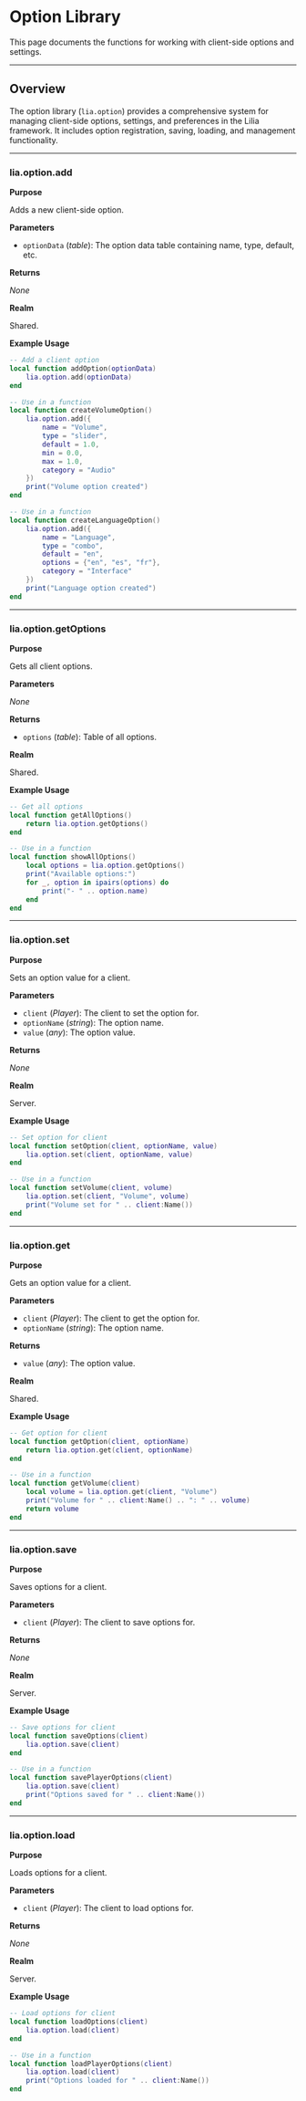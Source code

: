 # Option Library

This page documents the functions for working with client-side options and settings.

---

## Overview

The option library (`lia.option`) provides a comprehensive system for managing client-side options, settings, and preferences in the Lilia framework. It includes option registration, saving, loading, and management functionality.

---

### lia.option.add

**Purpose**

Adds a new client-side option.

**Parameters**

* `optionData` (*table*): The option data table containing name, type, default, etc.

**Returns**

*None*

**Realm**

Shared.

**Example Usage**

```lua
-- Add a client option
local function addOption(optionData)
    lia.option.add(optionData)
end

-- Use in a function
local function createVolumeOption()
    lia.option.add({
        name = "Volume",
        type = "slider",
        default = 1.0,
        min = 0.0,
        max = 1.0,
        category = "Audio"
    })
    print("Volume option created")
end

-- Use in a function
local function createLanguageOption()
    lia.option.add({
        name = "Language",
        type = "combo",
        default = "en",
        options = {"en", "es", "fr"},
        category = "Interface"
    })
    print("Language option created")
end
```

---

### lia.option.getOptions

**Purpose**

Gets all client options.

**Parameters**

*None*

**Returns**

* `options` (*table*): Table of all options.

**Realm**

Shared.

**Example Usage**

```lua
-- Get all options
local function getAllOptions()
    return lia.option.getOptions()
end

-- Use in a function
local function showAllOptions()
    local options = lia.option.getOptions()
    print("Available options:")
    for _, option in ipairs(options) do
        print("- " .. option.name)
    end
end
```

---

### lia.option.set

**Purpose**

Sets an option value for a client.

**Parameters**

* `client` (*Player*): The client to set the option for.
* `optionName` (*string*): The option name.
* `value` (*any*): The option value.

**Returns**

*None*

**Realm**

Server.

**Example Usage**

```lua
-- Set option for client
local function setOption(client, optionName, value)
    lia.option.set(client, optionName, value)
end

-- Use in a function
local function setVolume(client, volume)
    lia.option.set(client, "Volume", volume)
    print("Volume set for " .. client:Name())
end
```

---

### lia.option.get

**Purpose**

Gets an option value for a client.

**Parameters**

* `client` (*Player*): The client to get the option for.
* `optionName` (*string*): The option name.

**Returns**

* `value` (*any*): The option value.

**Realm**

Shared.

**Example Usage**

```lua
-- Get option for client
local function getOption(client, optionName)
    return lia.option.get(client, optionName)
end

-- Use in a function
local function getVolume(client)
    local volume = lia.option.get(client, "Volume")
    print("Volume for " .. client:Name() .. ": " .. volume)
    return volume
end
```

---

### lia.option.save

**Purpose**

Saves options for a client.

**Parameters**

* `client` (*Player*): The client to save options for.

**Returns**

*None*

**Realm**

Server.

**Example Usage**

```lua
-- Save options for client
local function saveOptions(client)
    lia.option.save(client)
end

-- Use in a function
local function savePlayerOptions(client)
    lia.option.save(client)
    print("Options saved for " .. client:Name())
end
```

---

### lia.option.load

**Purpose**

Loads options for a client.

**Parameters**

* `client` (*Player*): The client to load options for.

**Returns**

*None*

**Realm**

Server.

**Example Usage**

```lua
-- Load options for client
local function loadOptions(client)
    lia.option.load(client)
end

-- Use in a function
local function loadPlayerOptions(client)
    lia.option.load(client)
    print("Options loaded for " .. client:Name())
end
```